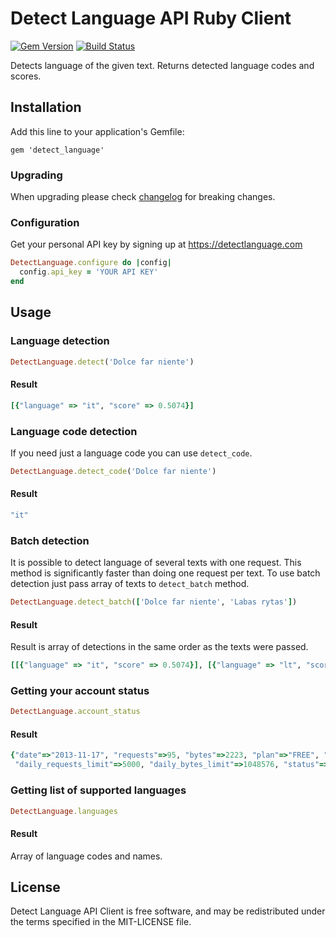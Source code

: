 Detect Language API Ruby Client
========

[![Gem Version](https://badge.fury.io/rb/detect_language.svg)](https://badge.fury.io/rb/detect_language)
[![Build Status](https://github.com/detectlanguage/detectlanguage-ruby/actions/workflows/main.yml/badge.svg)](https://github.com/detectlanguage/detectlanguage-ruby/actions)

Detects language of the given text. Returns detected language codes and scores.


## Installation

Add this line to your application's Gemfile:

```
gem 'detect_language'
```

### Upgrading

When upgrading please check [changelog](CHANGELOG.md) for breaking changes.

### Configuration

Get your personal API key by signing up at https://detectlanguage.com

```ruby
DetectLanguage.configure do |config|
  config.api_key = 'YOUR API KEY'
end
```

## Usage

### Language detection

```ruby
DetectLanguage.detect('Dolce far niente')
```

#### Result

```ruby
[{"language" => "it", "score" => 0.5074}]
```

### Language code detection

If you need just a language code you can use `detect_code`.

```ruby
DetectLanguage.detect_code('Dolce far niente')
```

#### Result

```ruby
"it"
```

### Batch detection

It is possible to detect language of several texts with one request.
This method is significantly faster than doing one request per text.
To use batch detection just pass array of texts to `detect_batch` method.

```ruby
DetectLanguage.detect_batch(['Dolce far niente', 'Labas rytas'])
```

#### Result

Result is array of detections in the same order as the texts were passed.

```ruby
[[{"language" => "it", "score" => 0.5074}], [{"language" => "lt", "score" => 0.3063}]]
```

### Getting your account status

```ruby
DetectLanguage.account_status
```

#### Result

```ruby
{"date"=>"2013-11-17", "requests"=>95, "bytes"=>2223, "plan"=>"FREE", "plan_expires"=>nil,
 "daily_requests_limit"=>5000, "daily_bytes_limit"=>1048576, "status"=>"ACTIVE"}
```

### Getting list of supported languages

```ruby
DetectLanguage.languages
```

#### Result

Array of language codes and names.

## License

Detect Language API Client is free software, and may be redistributed under the terms specified in the MIT-LICENSE file.
